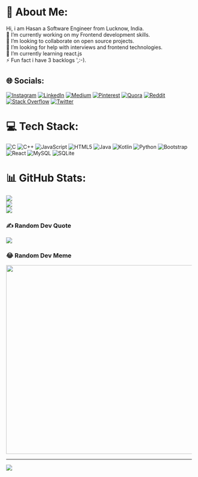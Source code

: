 # 💫 About Me:
Hi, i am Hasan a Software Engineer from Lucknow, India.<br>🔭 I’m currently working on my Frontend development skills.<br>👯 I’m looking to collaborate on open source projects.<br>🤝 I’m looking for help with interviews and frontend technologies.<br>🌱 I’m currently learning react.js<br>⚡ Fun fact i have 3 backlogs ',:-).


## 🌐 Socials:
[![Instagram](https://img.shields.io/badge/Instagram-%23E4405F.svg?logo=Instagram&logoColor=white)](https://instagram.com/hsnadeeb) [![LinkedIn](https://img.shields.io/badge/LinkedIn-%230077B5.svg?logo=linkedin&logoColor=white)](https://linkedin.com/in/hsnadeeb) [![Medium](https://img.shields.io/badge/Medium-12100E?logo=medium&logoColor=white)](https://medium.com/@hsnadeeb) [![Pinterest](https://img.shields.io/badge/Pinterest-%23E60023.svg?logo=Pinterest&logoColor=white)](https://pinterest.com/hsnadeeb) [![Quora](https://img.shields.io/badge/Quora-%23B92B27.svg?logo=Quora&logoColor=white)](https://quora.com/profile/hsnadeeb) [![Reddit](https://img.shields.io/badge/Reddit-%23FF4500.svg?logo=Reddit&logoColor=white)](https://reddit.com/user/hsnadeeb) [![Stack Overflow](https://img.shields.io/badge/-Stackoverflow-FE7A16?logo=stack-overflow&logoColor=white)](https://stackoverflow.com/users/20089225) [![Twitter](https://img.shields.io/badge/Twitter-%231DA1F2.svg?logo=Twitter&logoColor=white)](https://twitter.com/hsnadeeb) 

# 💻 Tech Stack:
![C](https://img.shields.io/badge/c-%2300599C.svg?style=for-the-badge&logo=c&logoColor=white) ![C++](https://img.shields.io/badge/c++-%2300599C.svg?style=for-the-badge&logo=c%2B%2B&logoColor=white) ![JavaScript](https://img.shields.io/badge/javascript-%23323330.svg?style=for-the-badge&logo=javascript&logoColor=%23F7DF1E) ![HTML5](https://img.shields.io/badge/html5-%23E34F26.svg?style=for-the-badge&logo=html5&logoColor=white) ![Java](https://img.shields.io/badge/java-%23ED8B00.svg?style=for-the-badge&logo=java&logoColor=white) ![Kotlin](https://img.shields.io/badge/kotlin-%230095D5.svg?style=for-the-badge&logo=kotlin&logoColor=white) ![Python](https://img.shields.io/badge/python-3670A0?style=for-the-badge&logo=python&logoColor=ffdd54) ![Bootstrap](https://img.shields.io/badge/bootstrap-%23563D7C.svg?style=for-the-badge&logo=bootstrap&logoColor=white) ![React](https://img.shields.io/badge/react-%2320232a.svg?style=for-the-badge&logo=react&logoColor=%2361DAFB) ![MySQL](https://img.shields.io/badge/mysql-%2300f.svg?style=for-the-badge&logo=mysql&logoColor=white) ![SQLite](https://img.shields.io/badge/sqlite-%2307405e.svg?style=for-the-badge&logo=sqlite&logoColor=white)
# 📊 GitHub Stats:
![](https://github-readme-stats.vercel.app/api?username=hsnadeeb&theme=dark&hide_border=false&include_all_commits=false&count_private=false)<br/>
![](https://github-readme-streak-stats.herokuapp.com/?user=hsnadeeb&theme=dark&hide_border=false)<br/>
![](https://github-readme-stats.vercel.app/api/top-langs/?username=hsnadeeb&theme=dark&hide_border=false&include_all_commits=false&count_private=false&layout=compact)

### ✍️ Random Dev Quote
![](https://quotes-github-readme.vercel.app/api?type=horizontal&theme=radical)

### 😂 Random Dev Meme
<img src="https://random-memer.herokuapp.com/" width="512px"/>

---
[![](https://visitcount.itsvg.in/api?id=hsnadeeb&icon=0&color=0)](https://visitcount.itsvg.in)
